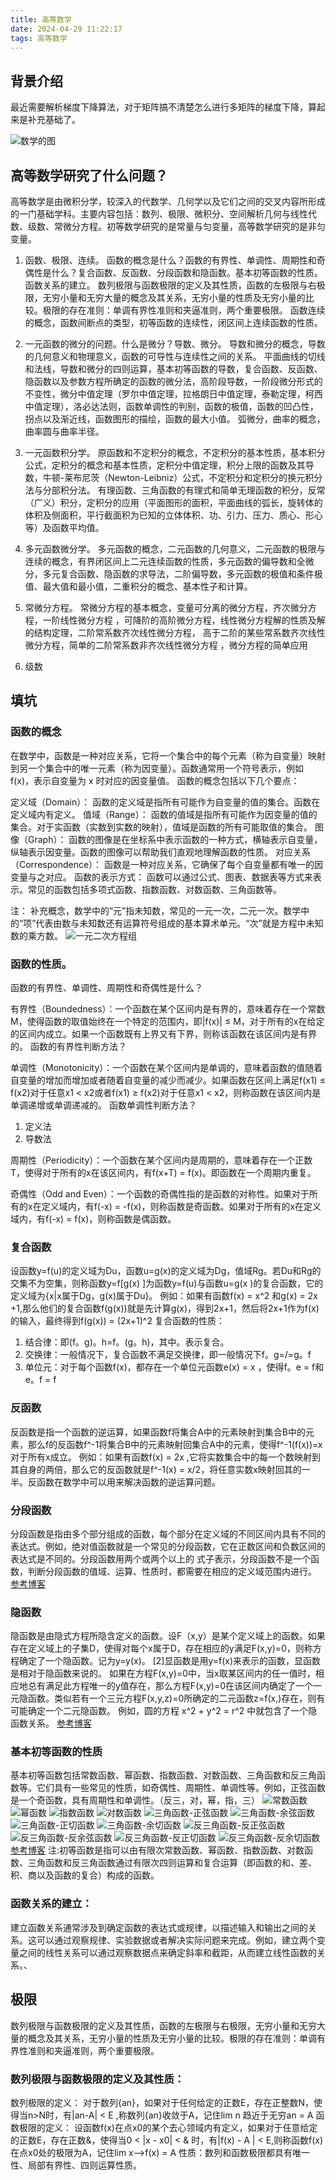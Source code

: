 ```yaml
---
title: 高等数学
date: 2024-04-29 11:22:17
tags: 高等数学
---
```


## 背景介绍
最近需要解析梯度下降算法，对于矩阵搞不清楚怎么进行多矩阵的梯度下降，算起来是补充基础了。

![数学的图](pic/gaodengshuxue1.jpg)
## 高等数学研究了什么问题？
高等数学是由微积分学，较深入的代数学、几何学以及它们之间的交叉内容所形成的一门基础学科。主要内容包括：数列、极限、微积分、空间解析几何与线性代数、级数、常微分方程。初等数学研究的是常量与匀变量，高等数学研究的是非匀变量。
1. 函数、极限、连续。
函数的概念是什么？函数的有界性、单调性、周期性和奇偶性是什么？复合函数、反函数、分段函数和隐函数。基本初等函数的性质。函数关系的建立。
数列极限与函数极限的定义及其性质，函数的左极限与右极限，无穷小量和无穷大量的概念及其关系，无穷小量的性质及无穷小量的比较。极限的存在准则：单调有界性准则和夹逼准则，两个重要极限。
函数连续的概念，函数间断点的类型，初等函数的连续性，闭区间上连续函数的性质。

2. 一元函数的微分的问题。什么是微分？导数、微分。
导数和微分的概念，导数的几何意义和物理意义，函数的可导性与连续性之间的关系。
平面曲线的切线和法线，导数和微分的四则运算，基本初等函数的导数，复合函数、反函数、隐函数以及参数方程所确定的函数的微分法，高阶段导数，一阶段微分形式的不变性，微分中值定理（罗尔中值定理，拉格朗日中值定理，泰勒定理，柯西中值定理），洛必达法则，函数单调性的判别，函数的极值，函数的凹凸性，拐点以及渐近线，函数图形的描绘，函数的最大小值。
弧微分，曲率的概念，曲率圆与曲率半径。

3. 一元函数积分学。
原函数和不定积分的概念，不定积分的基本性质，基本积分公式，定积分的概念和基本性质，定积分中值定理，积分上限的函数及其导数，牛顿-莱布尼茨（Newton-Leibniz）公式，不定积分和定积分的换元积分法与分部积分法。
有理函数、三角函数的有理式和简单无理函数的积分，反常（广义）积分，定积分的应用（平面图形的面积，平面曲线的弧长，旋转体的体积及侧面积，平行截面积为已知的立体体积、功、引力、压力、质心、形心等）及函数平均值。


4. 多元函数微分学。
多元函数的概念，二元函数的几何意义，二元函数的极限与连续的概念，有界闭区间上二元连续函数的性质，多元函数的偏导数和全微分，多元复合函数、隐函数的求导法，二阶偏导数，多元函数的极值和条件极值、最大值和最小值，二重积分的概念、基本性子和计算。

5. 常微分方程。
常微分方程的基本概念，变量可分离的微分方程，齐次微分方程，一阶线性微分方程 ，可降阶的高阶微分方程，线性微分方程解的性质及解的结构定理，二阶常系数齐次线性微分方程， 高于二阶的某些常系数齐次线性微分方程，简单的二阶常系数非齐次线性微分方程 ，微分方程的简单应用 

6. 级数

## 填坑
### 函数的概念
在数学中，函数是一种对应关系，它将一个集合中的每个元素（称为自变量）映射到另一个集合中的唯一元素（称为因变量）。函数通常用一个符号表示，例如 f(x)，表示自变量为 x 时对应的因变量值。
函数的概念包括以下几个要点：

定义域（Domain）： 函数的定义域是指所有可能作为自变量的值的集合。函数在定义域内有定义。
值域（Range）： 函数的值域是指所有可能作为因变量的值的集合。对于实函数（实数到实数的映射），值域是函数的所有可能取值的集合。
图像（Graph）： 函数的图像是在坐标系中表示函数的一种方式，横轴表示自变量，纵轴表示因变量。函数的图像可以帮助我们直观地理解函数的性质。
对应关系（Correspondence）： 函数是一种对应关系，它确保了每个自变量都有唯一的因变量与之对应。
函数的表示方式： 函数可以通过公式、图表、数据表等方式来表示。常见的函数包括多项式函数、指数函数、对数函数、三角函数等。


注： 补充概念，数学中的“元”指未知数，常见的一元一次，二元一次。数学中的“项”代表由数与未知数还有运算符号组成的基本算术单元。“次”就是方程中未知数的乘方数。
![一元二次方程组](pic/gaodengshuxue2.png)
### 函数的性质。
函数的有界性、单调性、周期性和奇偶性是什么？

有界性（Boundedness）：一个函数在某个区间内是有界的，意味着存在一个常数M，使得函数的取值始终在一个特定的范围内，即|f(x)| ≤ M，对于所有的x在给定的区间内成立。如果一个函数既有上界又有下界，则称该函数在该区间内是有界的。
函数的有界性判断方法？


单调性（Monotonicity）：一个函数在某个区间内是单调的，意味着函数的值随着自变量的增加而增加或者随着自变量的减少而减少。如果函数在区间上满足f(x1) ≤ f(x2)对于任意x1 < x2或者f(x1) ≥ f(x2)对于任意x1 < x2，则称函数在该区间内是单调递增或单调递减的。
函数单调性判断方法？
1. 定义法
2. 导数法

周期性（Periodicity）：一个函数在某个区间内是周期的，意味着存在一个正数T，使得对于所有的x在该区间内，有f(x+T) = f(x)。即函数在一个周期内重复。


奇偶性（Odd and Even）：一个函数的奇偶性指的是函数的对称性。如果对于所有的x在定义域内，有f(-x) = -f(x)，则称函数是奇函数。如果对于所有的x在定义域内，有f(-x) = f(x)，则称函数是偶函数。

### 复合函数
设函数y=f(u)的定义域为Du，函数u=g(x)的定义域为Dg，值域Rg。若Du和Rg的交集不为空集，则称函数y=f[g(x) ]为函数y=f(u)与函数u=g(x )的复合函数，它的定义域为{x|x属于Dg，g(x)属于Du}。
例如：如果有函数f(x) = x^2 和g(x) = 2x +1,那么他们的复合函数f(g(x))就是先计算g(x)，得到2x+1，然后将2x+1作为f(x)的输入，最终得到f(g(x)) = (2x+1)^2
复合函数的性质：
1. 结合律：即(f。g)。h=f。(g。h)，其中。表示复合。
2. 交换律：一般情况下，复合函数不满足交换律，即一般情况下f。g=/=g。f
3. 单位元：对于每个函数f(x)，都存在一个单位元函数e(x) = x ，使得f。e = f和e。f = f

### 反函数
反函数是指一个函数的逆运算，如果函数f将集合A中的元素映射到集合B中的元素，那么f的反函数f^-1将集合B中的元素映射回集合A中的元素，使得f^-1(f(x))=x对于所有x成立。
例如：如果有函数f(x) = 2x ,它将实数集合中的每一个数映射到其自身的两倍，那么它的反函数就是f^-1(x) = x/2，将任意实数x映射回其的一半。反函数在数学中可以用来解决函数的逆运算问题。

### 分段函数
分段函数是指由多个部分组成的函数，每个部分在定义域的不同区间内具有不同的表达式。例如，绝对值函数就是一个常见的分段函数，它在正数区间和负数区间的表达式是不同的。分段函数用两个或两个以上的 式子表示，分段函数不是一个函数，判断分段函数的值域、运算、性质时，都需要在相应的定义域范围内进行。
[参考博客](https://zhuanlan.zhihu.com/p/662140765)

###  隐函数
隐函数是由隐式方程所隐含定义的函数。设F（x,y）是某个定义域上的函数。如果存在定义域上的子集D，使得对每个x属于D，存在相应的y满足F(x,y)=0，则称方程确定了一个隐函数。记为y=y(x)。 [2]显函数是用y=f(x)来表示的函数，显函数是相对于隐函数来说的。
如果在方程F(x,y)=0中，当x取某区间内的任一值时，相应地总有满足此方程唯一的y值存在，那么方程F(x,y)=0在该区间内确定了一个一元隐函数。类似若有一个三元方程F(x,y,z)=0所确定的二元函数z=f(x,)存在，则有可能确定一个二元隐函数。
例如，圆的方程 x^2 + y^2 = r^2 中就包含了一个隐函数关系。
[参考博客](https://www.zhihu.com/people/wo-zai-kan-19)

### 基本初等函数的性质
基本初等函数包括常数函数、幂函数、指数函数、对数函数、三角函数和反三角函数等。它们具有一些常见的性质，如奇偶性、周期性、单调性等。例如，正弦函数是一个奇函数，具有周期性和单调性。（反三，对，幂，指，三）
![常数函数](pic/jbcdhs1.png)
![幂函数](pic/jbcdhs2.png)
![指数函数](pic/jbcdhs3.png)
![对数函数](pic/jbcdhs4.png)
![三角函数-正弦函数](pic/jbcdhs5.png)
![三角函数-余弦函数](pic/jbcdhs6.png)
![三角函数-正切函数](pic/jbcdhs7.png)
![三角函数-余切函数](pic/jbcdhs8.png)
![反三角函数-反正弦函数](pic/jbcdhs9.png)
![反三角函数-反余弦函数](pic/jbcdhs10.png)
![反三角函数-反正切函数](pic/jbcdhs11.png)
![反三角函数-反余切函数](pic/jbcdhs12.png)
[参考博客](https://blog.csdn.net/chaotiantian/article/details/115029466)
注:初等函数是指可以由有限次常数函数、幂函数、指数函数、对数函数、三角函数和反三角函数通过有限次四则运算和复合运算（即函数的和、差、积、商以及函数的复合）构成的函数。
### 函数关系的建立：
建立函数关系通常涉及到确定函数的表达式或规律，以描述输入和输出之间的关系。这可以通过观察规律、实验数据或者解决实际问题来完成。例如，建立两个变量之间的线性关系可以通过观察数据点来确定斜率和截距，从而建立线性函数的关系。、


## 极限
数列极限与函数极限的定义及其性质，函数的左极限与右极限，无穷小量和无穷大量的概念及其关系，无穷小量的性质及无穷小量的比较。极限的存在准则：单调有界性准则和夹逼准则，两个重要极限。

### 数列极限与函数极限的定义及其性质：
数列极限的定义： 对于数列{an}，如果对于任何给定的正数E，存在正整数N，使得当n>N时，有|an-A| < E ,称数列{an}收敛于A，记住lim n 趋近于无穷an = A
函数极限的定义： 设函数f(x)在点x0的某个去心领域内有定义，如果对于任意给定的正数E，存在正数&，使得当0 < |x - x0| < & 时，有|f(x) - A | < E,则称函数f(x)在点x0处的极限为A，记住lim x——>f(x) = A
性质：数列和函数极限都具有唯一性、局部有界性、四则运算性质。
[](https://zhuanlan.zhihu.com/p/350844135)






